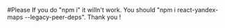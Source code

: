 #Please If you do "npm i" it willn't work. You should "npm i react-yandex-maps --legacy-peer-deps". Thank you !
